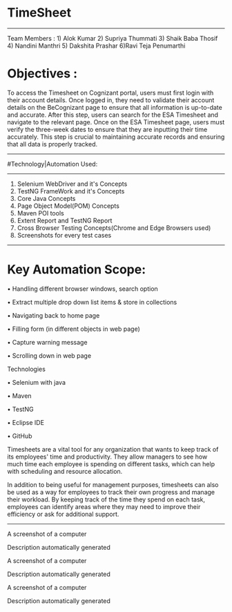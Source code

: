  

# TimeSheet 
 ---------------------------------------------- 

  

Team Members : 
         1) Alok Kumar 
         2) Supriya Thummati 
         3) Shaik Baba Thosif  
         4) Nandini Manthri 
         5) Dakshita Prashar 
         6)Ravi Teja Penumarthi 

 
 
 # Objectives : 
 To access the Timesheet on Cognizant portal, users must first login with their account details. Once logged in, they need to validate their account details on the BeCognizant page to ensure that all information is up-to-date and accurate. After this step, users can search for the ESA Timesheet and navigate to the relevant page. 
 Once on the ESA Timesheet page, users must verify the three-week dates to ensure that they are inputting their time accurately. This step is crucial to maintaining accurate records and ensuring that all data is properly tracked. 

  
 _______________________________________________ 
 #Technology|Automation Used:  
 ________________________________________ 

  

1. Selenium WebDriver and it's Concepts 
 2. TestNG FrameWork and it's Concepts 
 3. Core Java Concepts 
 4. Page Object Model(POM) Concepts 
 5. Maven POI tools  
 6. Extent Report and TestNG Report 
 7. Cross Browser Testing Concepts(Chrome and Edge Browsers used) 
 8. Screenshots for every test cases 

  

---------------------------------------------------------------------------------------------------------------------------------- 
 # Key Automation Scope: 

  

• Handling different browser windows, search option 

• Extract multiple drop down list items & store in collections 

• Navigating back to home page 

• Filling form (in different objects in web page) 

• Capture warning message 

• Scrolling down in web page 

Technologies 

• Selenium with java 

• Maven 

• TestNG 

• Eclipse IDE 

• GitHub 

  

Timesheets are a vital tool for any organization that wants to keep track of its employees' time and productivity. They allow managers to see how much time each employee is spending on different tasks, which can help with scheduling and resource allocation. 

In addition to being useful for management purposes, timesheets can also be used as a way for employees to track their own progress and manage their workload. By keeping track of the time they spend on each task, employees can identify areas where they may need to improve their efficiency or ask for additional support. 

 

  

---------------------------------------------------------------------------------------------------------------------------------- 
 

 

A screenshot of a computer

Description automatically generated 

 

A screenshot of a computer

Description automatically generated 

A screenshot of a computer

Description automatically generated 